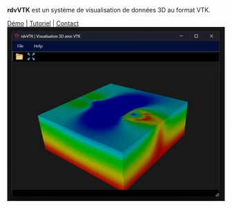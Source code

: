 **rdvVTK** est un système de visualisation de données 3D au format VTK.

[Démo](https://readydev.ovh/home/tutoriels/cpp/vtk/visualisation-3d-vtk "Voir la démo sur ReadyDEV") |
[Tutoriel](https://readydev.ovh/home/tutoriels/cpp/vtk/visualisation-3d-vtk "Voir le tutoriel sur ReadyDEV") |
[Contact](https://www.linkedin.com/in/tia-gerard-kesse/ "Contactez-moi sur LinkedIn")
![rdvvtk.png](doc/rdvvtk.png)
